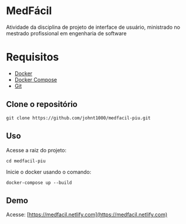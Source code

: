 # MedFácil
Atividade da disciplina de projeto de interface de usuário, ministrado no mestrado profissional em engenharia de software

# Requisitos
* [Docker](https://docs.docker.com/install/)
* [Docker Compose](https://docs.docker.com/compose/install/)
* [Git](https://git-scm.com/book/en/v2/Getting-Started-Installing-Git)


## Clone o repositório
```shell
git clone https://github.com/johnt1000/medfacil-piu.git
```

## Uso
Acesse a raiz do projeto:

```shell
cd medfacil-piu
```

Inicie o docker usando o comando:

```shell
docker-compose up --build
```
## Demo
Acesse: [https://medfacil.netlify.com](https://medfacil.netlify.com)
